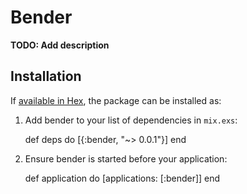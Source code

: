 # Bender

**TODO: Add description**

## Installation

If [available in Hex](https://hex.pm/docs/publish), the package can be installed as:

  1. Add bender to your list of dependencies in `mix.exs`:

        def deps do
          [{:bender, "~> 0.0.1"}]
        end

  2. Ensure bender is started before your application:

        def application do
          [applications: [:bender]]
        end
